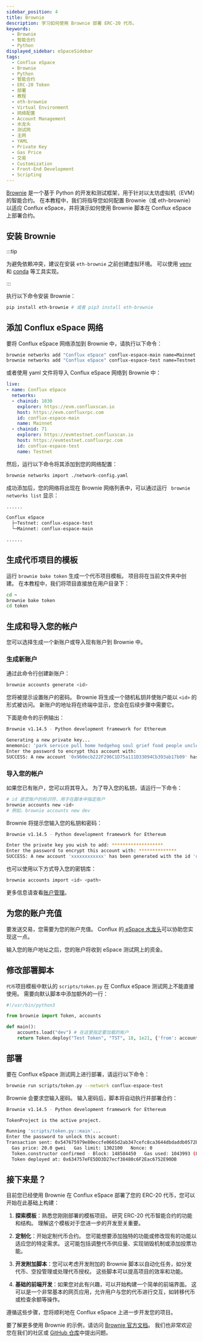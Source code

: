 ```yaml
---
sidebar_position: 4
title: Brownie
description: 学习如何使用 Brownie 部署 ERC-20 代币。
keywords:
  - Brownie
  - 智能合约
  - Python
displayed_sidebar: eSpaceSidebar
tags:
  - Conflux eSpace
  - Brownie
  - Python
  - 智能合约
  - ERC-20 Token
  - 部署
  - 教程
  - eth-brownie
  - Virtual Environment
  - 网络配置
  - Account Management
  - 水龙头
  - 测试网
  - 主网
  - YAML
  - Private Key
  - Gas Price
  - 交易
  - Customization
  - Front-End Development
  - Scripting
---
```


[Brownie](https://eth-brownie.readthedocs.io/en/stable/) 是一个基于 Python 的开发和测试框架，用于针对以太坊虚拟机（EVM）的智能合约。 在本教程中，我们将指导您如何配置 Brownie（或 eth-brownie）以适应 Conflux eSpace，并将演示如何使用 Brownie 脚本在 Conflux eSpace 上部署合约。

## 安装 Brownie

:::tip

为避免依赖冲突，建议在安装 `eth-brownie` 之前创建虚拟环境。 可以使用 [venv](https://docs.python.org/3/library/venv.html) 和 [conda](https://conda.io/projects/conda/en/latest/user-guide/tasks/manage-environments.html#creating-an-environment-with-commands) 等工具实现。

:::

执行以下命令安装 Brownie：

```bash
pip install eth-brownie # 或者 pip3 install eth-brownie
```

## 添加 Conflux eSpace 网络

要将 Conflux eSpace 网络添加到 Brownie 中，请执行以下命令：

```bash
brownie networks add "Conflux eSpace" conflux-espace-main name=Mainnet host=https://evm.confluxrpc.com explorer=https://evm.confluxscan.io chainid=1030
brownie networks add "Conflux eSpace" conflux-espace-test name=Testnet host=https://evmtestnet.confluxrpc.com explorer=https://evmtestnet.confluxscan.io chainid=71
```

或者使用 yaml 文件将导入 Conflux eSpace 网络到 Brownie 中：

```yaml
live:
- name: Conflux eSpace
  networks:
  - chainid: 1030
    explorer: https://evm.confluxscan.io
    host: https://evm.confluxrpc.com
    id: conflux-espace-main
    name: Mainnet
  - chainid: 71
    explorer: https://evmtestnet.confluxscan.io
    host: https://evmtestnet.confluxrpc.com
    id: conflux-espace-test
    name: Testnet
```

然后，运行以下命令将其添加到您的网络配置：

```bash
brownie networks import ./network-config.yaml
```

成功添加后，您的网络将出现在 Brownie 网络列表中，可以通过运行 ` brownie networks list` 显示：

```bash
......

Conflux eSpace
  ├─Testnet: conflux-espace-test
  └─Mainnet: conflux-espace-main

......
```

## 生成代币项目的模板

运行 `brownie bake token` 生成一个代币项目模板。 项目将在当前文件夹中创建。 在本教程中，我们将项目直接放在用户目录下：

```bash
cd ~
brownie bake token
cd token
```

## 生成和导入您的帐户

您可以选择生成一个新账户或导入现有账户到 Brownie 中。

### 生成新账户

通过此命令行创建新账户：

```bash
brownie accounts generate <id>
```

您将被提示设置账户的密码。 Brownie 将生成一个随机私钥并使账户能以 `<id>` 的形式被访问。 新账户的地址将在终端中显示，您会在后续步骤中需要它。

下面是命令的示例输出：

```bash
Brownie v1.14.5 - Python development framework for Ethereum

Generating a new private key...
mnemonic: 'park service pull home hedgehog soul grief food people uncle will series'
Enter the password to encrypt this account with: 
SUCCESS: A new account '0x960ecb222F296C1D75a111D33094Cb393ab17b09' has been generated with the id 'new'
```

### 导入您的帐户

如果您已有账户，您可以将其导入。 为了导入您的私钥，请运行一下命令：

```bash
# id 是您账户的标识符，用于在脚本中指定账户
brownie accounts new <id>
# 例如，brownie accounts new dev
```

Brownie 将提示您输入您的私钥和密码：

```bash
Brownie v1.14.5 - Python development framework for Ethereum

Enter the private key you wish to add: *******************
Enter the password to encrypt this account with: **************
SUCCESS: A new account 'xxxxxxxxxxxx' has been generated with the id 'dev'


```

也可以使用以下方式导入您的密钥库：

```bash
brownie accounts import <id> <path>
```

更多信息请查看[账户管理](https://eth-brownie.readthedocs.io/en/stable/account-management.html#account-management)。

## 为您的账户充值

要发送交易，您需要为您的账户充值。 Conflux 的[ eSpace 水龙头](https://efaucet.confluxnetwork.org/)可以协助您实现这一点。

输入您的账户地址之后，您的账户将收到 eSpace 测试网上的资金。

## 修改部署脚本

`代币`项目模板中默认的 `scripts/token.py` 在 Conflux eSpace 测试网上不能直接使用。 需要向默认脚本中添加额外的一行：

```py
#!/usr/bin/python3

from brownie import Token, accounts

def main():
    accounts.load("dev") # 在这里指定要加载的账户
    return Token.deploy("Test Token", "TST", 18, 1e21, {'from': accounts[0]})

```

## 部署

要在 Conflux eSpace 测试网上进行部署，请运行以下命令：

```bash
brownie run scripts/token.py --network conflux-espace-test
```

Brownie 会要求您输入密码。 输入密码后，脚本将自动执行并部署合约：

```bash
Brownie v1.14.5 - Python development framework for Ethereum

TokenProject is the active project.

Running 'scripts/token.py::main'...
Enter the password to unlock this account: 
Transaction sent: 0x547675979e80eccfe0665d2ab347cefc8ca3644dbdaddb0572b76cc7a62d1b7b
  Gas price: 20.0 gwei   Gas limit: 1302100   Nonce: 0
  Token.constructor confirmed - Block: 148584450   Gas used: 1043993 (80.18%)
  Token deployed at: 0x634757eFE5DD3D27ecf38480c6F2Eac6752E90DB
```

## 接下来是？

目前您已经使用 Brownie 在 Conflux eSpace 部署了您的 ERC-20 代币，您可以开始在此基础上构建：

1. **探索模板**：熟悉您刚刚部署的模板项目。 研究 ERC-20 代币智能合约的功能和结构。 理解这个模板对于您进一步的开发至关重要。

2. **定制化**：开始定制代币合约。 您可能想要添加独特的功能或修改现有的功能以适应您的特定需求。 这可能包括调整代币供应量、实现销毁机制或添加投票功能。

3. **开发附加脚本**：您可以考虑开发附加的 Brownie 脚本以自动化任务，如分发代币、空投管理或处理代币授权。 这些脚本可以提高项目的效率和功能。

4. **基础的前端开发**：如果您对此有兴趣，可以开始构建一个简单的前端界面。 这可以是一个非常基本的网页应用，允许用户与您的代币进行交互，如转移代币或检查余额等操作。

遵循这些步骤，您将顺利地在 Conflux eSpace 上进一步开发您的项目。

要了解更多使用 Brownie 的示例，请访问 [Brownie 官方文档](https://eth-brownie.readthedocs.io/en/stable/index.html)。 我们也非常欢迎您在我们的社区或 [GitHub 仓库](https://github.com/Conflux-Chain/conflux-documentation/issues/new/choose)中提出问题。
